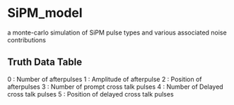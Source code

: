 # SiPM_model
a monte-carlo simulation of SiPM pulse types and various associated noise contributions

## Truth Data Table

0 : Number of afterpulses
1 : Amplitude of afterpulse
2 : Position of afterpulses
3 : Number of prompt cross talk pulses
4 : Number of Delayed cross talk pulses
5 : Position of delayed cross talk pulses